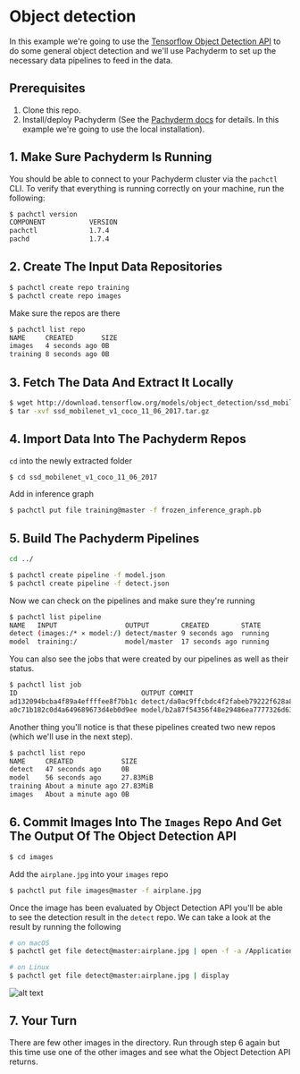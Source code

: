 # Object detection

In this example we're going to use the [Tensorflow Object Detection API](https://github.com/tensorflow/models/tree/master/object_detection) to do some general object detection and we'll use Pachyderm to set up the necessary data pipelines to feed in the data. 

## Prerequisites
1. Clone this repo.
2. Install/deploy Pachyderm (See the [Pachyderm docs](http://docs.pachyderm.io/en/latest/) for details. In this example we're going to use the local installation).

## 1. Make Sure Pachyderm Is Running

You should be able to connect to your Pachyderm cluster via the `pachctl` CLI.  To verify that everything is running correctly on your machine, run the following:

```sh
$ pachctl version
COMPONENT           VERSION
pachctl             1.7.4
pachd               1.7.4
```

## 2. Create The Input Data Repositories

```sh
$ pachctl create repo training
$ pachctl create repo images
```
Make sure the repos are there

```sh
$ pachctl list repo
NAME     CREATED       SIZE
images   4 seconds ago 0B
training 8 seconds ago 0B
```

## 3. Fetch The Data And Extract It Locally

```sh
$ wget http://download.tensorflow.org/models/object_detection/ssd_mobilenet_v1_coco_11_06_2017.tar.gz
$ tar -xvf ssd_mobilenet_v1_coco_11_06_2017.tar.gz
```

## 4. Import Data Into The Pachyderm Repos
`cd` into the newly extracted folder

```sh
$ cd ssd_mobilenet_v1_coco_11_06_2017
```
Add in inference graph  
```sh
$ pachctl put file training@master -f frozen_inference_graph.pb
```

## 5. Build The Pachyderm Pipelines
```sh
cd ../
```

```sh
$ pachctl create pipeline -f model.json
$ pachctl create pipeline -f detect.json
```

Now we can check on the pipelines and make sure they're running

```sh
$ pachctl list pipeline
NAME   INPUT                 OUTPUT        CREATED        STATE
detect (images:/* ⨯ model:/) detect/master 9 seconds ago  running
model  training:/            model/master  17 seconds ago running
```

You can also see the jobs that were created by our pipelines as well as their status.

```sh
$ pachctl list job
ID                               OUTPUT COMMIT                           STARTED        DURATION  RESTART PROGRESS  DL       UL STATE
ad132094bcba4f89a4effffee8f7bb1c detect/da0ac9ffcbdc4f2fabeb79222f628a8d 9 seconds ago  3 seconds 0       0 + 0 / 0 0B       0B success
a0c71b182c0d4a649689673d4eb0d9ee model/b2a87f54356f48e29486ea7777326d63  18 seconds ago 3 seconds 0       1 + 0 / 1 27.83MiB 0B success
```

Another thing you'll notice is that these pipelines created two new repos (which we'll use in the next step).

```sh
$ pachctl list repo
NAME     CREATED            SIZE
detect   47 seconds ago     0B
model    56 seconds ago     27.83MiB
training About a minute ago 27.83MiB
images   About a minute ago 0B
```

## 6. Commit Images Into The `Images` Repo And Get The Output Of The Object Detection API

```sh
$ cd images
```
Add the `airplane.jpg` into your `images` repo

```sh
$ pachctl put file images@master -f airplane.jpg
```
Once the image has been evaluated by Object Detection API you'll be able to see the detection result in the `detect` repo. We can take a look at the result by running the following

```sh
# on macOS
$ pachctl get file detect@master:airplane.jpg | open -f -a /Applications/Preview.app

# on Linux
$ pachctl get file detect@master:airplane.jpg | display
```

![alt text](detected_airplane.jpg)

## 7. Your Turn
There are few other images in the directory. Run through step 6 again but this time use one of the other images and see what the Object Detection API returns.
